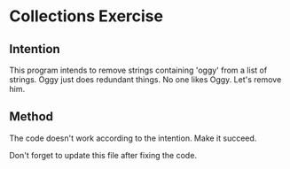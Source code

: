 # Collections Exercise

## Intention

This program intends to remove strings containing 'oggy' from a list of strings.
Oggy just does redundant things. No one likes Oggy. Let's remove him.

## Method

The code doesn't work according to the intention. Make it succeed.

Don't forget to update this file after fixing the code.
